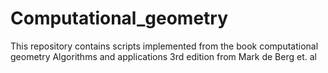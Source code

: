 # Computational_geometry
This repository contains scripts implemented from the book computational geometry Algorithms and applications 3rd edition from Mark de Berg et. al
